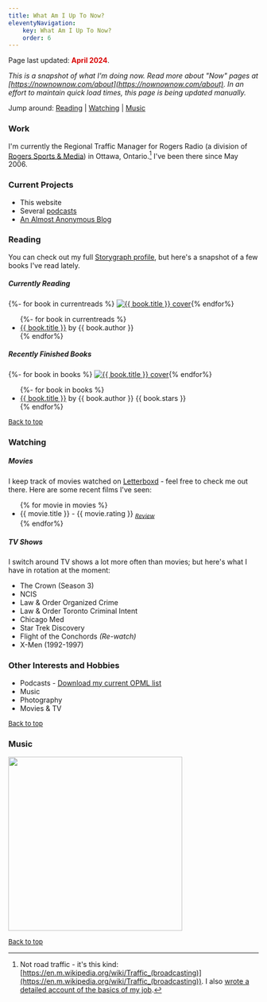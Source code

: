 ```yaml
---
title: What Am I Up To Now?
eleventyNavigation: 
    key: What Am I Up To Now?
    order: 6
---
```


<p class="now-page">Page last updated: <strong style="color:#d90202;"> April 2024</strong>.</p>
<div id="top"></div>

*This is a snapshot of what I'm doing now. Read more about "Now" pages at [https://nownownow.com/about](https://nownownow.com/about). In an effort to maintain quick load times, this page is being updated manually.*

Jump around: [Reading](#reading) | [Watching](#watching) | [Music](#music)

### Work 
I'm currently the Regional Traffic Manager for Rogers Radio (a division of <a href="https://www.rogerssportsandmedia.com" target="_blank">Rogers Sports & Media</a>) in Ottawa, Ontario.[^1] I've been there since May 2006. 

### Current Projects  

* This website 
* Several [podcasts](/podcasts/)
* [An Almost Anonymous Blog](https://lwgrs.bearblog.dev) 

<h3 id="reading">Reading</h3>

You can check out my full [Storygraph profile](https://app.thestorygraph.com/profile/srgower), but here's a snapshot of a few books I've read lately. 

##### Currently Reading 

<!-- Currently Reading -->

<div class="scroll-container">
{%- for book in currentreads %}
  <a href="{{ book.url }}"><img class="book" src="{{ book.cover }}" alt="{{ book.title }} cover" title="{{ book.title}} by {{ book.author }}"></a>{% endfor%}
</div>

<ul>
{%- for book in currentreads %}
  <li><a href="{{ book.url }}">{{ book.title }}</a> by {{ book.author }}</li>
  {% endfor%}
</ul>

##### Recently Finished Books 

<!-- Book covers -->

<div class="scroll-container">
{%- for book in books %}
   <a href="{{ book.url }}"><img class="book" src="{{ book.cover }}" alt="{{ book.title }} cover" title="{{ book.title}} by {{ book.author }}"></a>{% endfor%}
</div>

<!-- Book list -->
<ul>
{%- for book in books %} 
<li><a href="{{ book.url }}">{{ book.title }}</a> by {{ book.author }} {{ book.stars }}</li>
{% endfor%}
</ul>
<p style="font-size: small;"><a href="#top">Back to top</a></p> 

<h3 id="watching">Watching</h3> 

##### Movies 
I keep track of movies watched on [Letterboxd](https://letterboxd.com/stephen_g/) - feel free to check me out there. Here are some recent films I've seen: 

<ul>
{% for movie in movies %} 
<li>{{ movie.title }} - {{ movie.rating }} <sub><em><a href="{{ movie.review }}">Review</a></em></li></sub>
{% endfor%}
</ul>

##### TV Shows 

I switch around TV shows a lot more often than movies; but here's what I have in rotation at the moment: 
* The Crown (Season 3)
* NCIS 
* Law & Order Organized Crime 
* Law & Order Toronto Criminal Intent 
* Chicago Med
* Star Trek Discovery
* Flight of the Conchords *(Re-watch)*
* X-Men (1992-1997) 

### Other Interests and Hobbies 
* Podcasts - [Download my current OPML list](/files/PocketCasts.opml)
* Music 
* Photography 
* Movies & TV

<p style="font-size: small;"><a href="#top">Back to top</a></p>

<h3 id="music">Music</h3>

<!-- (c) Layout created by zaire (https://layouts.spacehey.com/layout?id=25613) -->

<a href="https://www.last.fm/user/sgower"><img src="https://lastfm-recently-played.vercel.app/api?user=sgower&t={{current_timestamp}}" height="auto" width="350px"/></a>
<p style="font-size: small;"><a href="#top">Back to top</a></p>

[^1]: Not road traffic - it's this kind: [https://en.m.wikipedia.org/wiki/Traffic_(broadcasting)](https://en.m.wikipedia.org/wiki/Traffic_(broadcasting)). I also [wrote a detailed account of the basics of my job](https://lwgrs.bearblog.dev/radio-traffic/).
